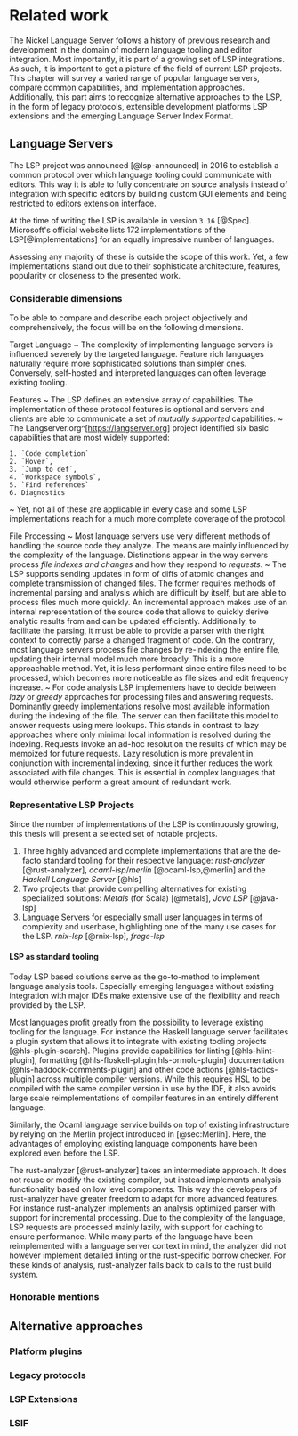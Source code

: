 # Related work

The Nickel Language Server follows a history of previous research and development in the domain of modern language tooling and editor integration.
Most importantly, it is part of a growing set of LSP integrations.
As such, it is important to get a picture of the field of current LSP projects.
This chapter will survey a varied range of popular language servers, compare common capabilities, and implementation approaches.
Additionally, this part aims to recognize alternative approaches to the LSP, in the form of legacy protocols, extensible development platforms LSP extensions and the emerging Language Server Index Format.

## Language Servers

The LSP project was announced [@lsp-announced] in 2016 to establish a common protocol over which language tooling could communicate with editors.
This way it is able to fully concentrate on source analysis instead of integration with specific editors by building custom GUI elements and being restricted to editors extension interface.

At the time of writing the LSP is available in version `3.16` [@Spec].
Microsoft's official website lists 172 implementations of the LSP[@implementations] for an equally impressive number of languages.

Assessing any majority of these is outside the scope of this work.
Yet, a few implementations stand out due to their sophisticate architecture, features, popularity or closeness to the presented work.

### Considerable dimensions

To be able to compare and describe each project objectively and comprehensively, the focus will be on the following dimensions.

Target Language
  ~ The complexity of implementing language servers is influenced severely by the targeted language.
    Feature rich languages naturally require more sophisticated solutions than simpler ones.
    Conversely, self-hosted and interpreted languages can often leverage existing tooling.

Features
  ~ The LSP defines an extensive array of capabilities.
    The implementation of these protocol features is optional and servers and clients are able to communicate a set of *mutually supported* capabilities.
  ~ The Langserver.org^[https://langserver.org] project identified six basic capabilities that are most widely supported:

    1. `Code completion`
    2. `Hover`,
    3. `Jump to def`,
    4. `Workspace symbols`,
    5. `Find references`
    6. Diagnostics

  ~ Yet, not all of these are applicable in every case and some LSP implementations reach for a much more complete coverage of the protocol.

File Processing
  ~ Most language servers use very different methods of handling the source code they analyze.
    The means are mainly influenced by the complexity of the language.
    Distinctions appear in the way servers process *file indexes and changes* and how they respond to *requests*.
  ~ The LSP supports sending updates in form of diffs of atomic changes and complete transmission of changed files.
    The former requires methods of incremental parsing and analysis which are difficult by itself, but are able to process files much more quickly.
    An incremental approach makes use of an internal representation of the source code that allows to quickly derive analytic results from and can be updated efficiently.
    Additionally, to facilitate the parsing, it must be able to provide a parser with the right context to correctly parse a changed fragment of code.
    On the contrary, most language servers process file changes by re-indexing the entire file, updating their internal model much more broadly.
    This is a more approachable method.
    Yet, it is less performant since entire files need to be processed, which becomes more noticeable as file sizes and edit frequency increase.
  ~ For code analysis LSP implementers have to decide between *lazy* or *greedy* approaches for processing files and answering requests.
    Dominantly greedy implementations resolve most available information during the indexing of the file.
    The server can then facilitate this model to answer requests using mere lookups.
    This stands in contrast to lazy approaches where only minimal local information is resolved during the indexing.
    Requests invoke an ad-hoc resolution the results of which may be memoized for future requests.
    Lazy resolution is more prevalent in conjunction with incremental indexing, since it further reduces the work associated with file changes.
    This is essential in complex languages that would otherwise perform a great amount of redundant work.




### Representative LSP Projects

Since the number of implementations of the LSP is continuously growing, this thesis will present a selected set of notable projects.

1. Three highly advanced and complete implementations that are the de-facto standard tooling for their respective language:
   *rust-analyzer* [@rust-analyzer], *ocaml-lsp*/*merlin* [@ocaml-lsp,@merlin] and the *Haskell Language Server* [@hls]
2. Two projects that provide compelling alternatives for existing specialized solutions:
   *Metals* (for Scala) [@metals], *Java LSP* [@java-lsp]
3. Language Servers for especially small user languages in terms of complexity and userbase, highlighting one of the many use cases for the LSP.
   *rnix-lsp* [@rnix-lsp], *frege-lsp*



#### LSP as standard tooling

Today LSP based solutions serve as the go-to-method to implement language analysis tools.
Especially emerging languages without existing integration with major IDEs make extensive use of the flexibility and reach provided by the LSP.

Most languages profit greatly from the possibility to leverage existing tooling for the language.
For instance the Haskell language server facilitates a plugin system that allows it to integrate with existing tooling projects [@hls-plugin-search].
Plugins provide capabilities for linting [@hls-hlint-plugin], formatting [@hls-floskell-plugin,hls-ormolu-plugin] documentation [@hls-haddock-comments-plugin] and other code actions [@hls-tactics-plugin] across multiple compiler versions.
While this requires HSL to be compiled with the same compiler version in use by the IDE, it also avoids large scale reimplementations of compiler features in an entirely different language.

Similarly, the Ocaml language service builds on top of existing infrastructure by relying on the Merlin project introduced in [@sec:Merlin].
Here, the advantages of employing existing language components have been explored even before the LSP.

The rust-analyzer [@rust-analyzer] takes an intermediate approach.
It does not reuse or modify the existing compiler, but instead implements analysis functionality based on low level components.
This way the developers of rust-analyzer have greater freedom to adapt for more advanced features.
For instance rust-analyzer implements an analysis optimized parser with support for incremental processing.
Due to the complexity of the language, LSP requests are processed mainly lazily, with support for caching to ensure performance.
While many parts of the language have been reimplemented with a language server context in mind, the analyzer did not however implement detailed linting or the rust-specific borrow checker.
For these kinds of analysis, rust-analyzer falls back to calls to the rust build system.
### Honorable mentions

<!-- frege? -->


## Alternative approaches

### Platform plugins

### Legacy protocols

### LSP Extensions

### LSIF
